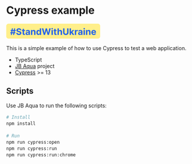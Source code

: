 # Cypress example

[![StandWithUkraine](https://raw.githubusercontent.com/vshymanskyy/StandWithUkraine/main/badges/StandWithUkraine.svg)](https://github.com/vshymanskyy/StandWithUkraine)&nbsp;

This is a simple example of how to use Cypress to test a web application.

- TypeScript
- [JB Aqua](https://www.jetbrains.com/aqua) project
- [Cypress](https://www.cypress.io/) >= 13

## Scripts

Use JB Aqua to run the following scripts:

```bash
# Install
npm install

# Run
npm run cypress:open
npm run cypress:run
npm run cypress:run:chrome
```
